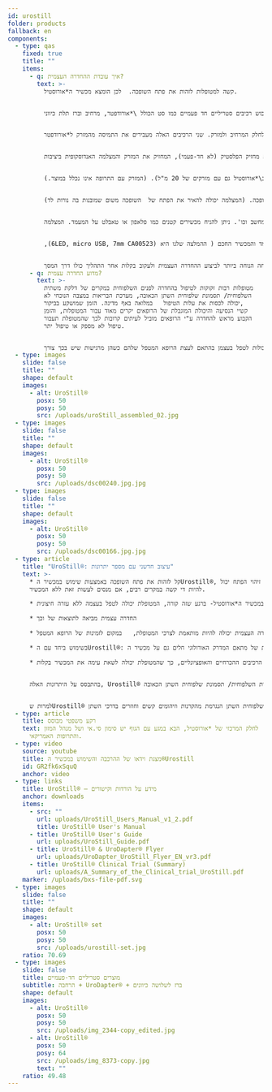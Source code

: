 ```yaml
---
id: urostill
folder: products
fallback: en
components:
  - type: qas
    fixed: true
    title: ""
    items:
      - q: איך עובדת ההחדרה העצמית?
        text: >-
          קשה למטופלות לזהות את פתח השופכה.  לכן הומצא מכשיר ה*אורוסטיל.


          ה\*אורוסטיל מכיל את הרכיבים הבאים: \*אורודפטר, מרחיב, ברז תלת כיווני ומחזיק \*אורוסטיל (למזרקים של 50 מ"ל). חלקים אופציונליים הם מצלמה אנדוסקופית, לוח טאבלט ומעמד ללוח. תוכל לרכוש את אלה דרכנו, או תוכל לקנות אותם בעצמך במקום אחר. לכל החדרה תצטרך לרכוש רכיבים סטריליים חד פעמיים כמו סט הכולל \*אורודפטר, מרחיב וברז תלת כיווני.


          מתאם ה\*אורודפטר הוא החלק היחיד שקצהו נכנס לפתח השופכה על מנת להעביר את התמיסה לטיפול בשלפוחית השתן. החלק המרחיב מתחבר ל\*אורודפטר והברז התלת הכיווני לחלק המרחיב ולמזרק. שני הרכיבים האלה מעבירים את התמיסה מהמזרק ל*אורודפטר.


          במרכז ה*אורוסטיל נמצא מחזיק הפלסטיק (לא חד-פעמי), המחזיק את המזרק והמצלמה האנדוסקופית ביציבות.


          הטבעת המכווצת, שבאה יחד עם מחזיק ה\*אורוסטיל, יכולה להיות ממוקמת בתוך המחזיק, וכך אפשר להשתמש ב\*אורוסטיל גם עם מזרקים של 20 מ"ל). (המזרק עם התרופה אינו נכלל במוצר.)


          המצלמה האנדוסקופית מקובעת במרחק ובזווית המתאימה על מנת שתוכל לספק מבט מושלם על הקצה של ה*אורודפטר ועל הפתח של השופכה. (המצלמה יכולה להאיר את הפתח של  השופכה משום שמובנות בה נורות לד).


          ניתן לצפות בתמונה של המצלמה בכל פלאפון חכם תואם, טאבלט, מחשב וכו'. ניתן להניח מכשירים קטנים כמו פלאפון או טאבלט על המעמד. המצלמה


          ,(6LED, micro USB, 7mm CA00523) המעמד והמכשיר החכם ( ההמלצה שלנו היא:Huawei Media Pad T3 8.0 16GB הם אופציונליים.


          המטופלת יכולה למצוא את התנוחה הנוחה ביותר לביצוע ההחדרה העצמית ולעקוב בקלות אחר התהליך כולו דרך המסך.
      - q: מדוע החדרה עצמית?
        text: >-
          מטופלות רבות זקוקות לטיפול בהחדרה לפנים השלפוחית במקרים של דלקת משתית
          השלפוחית/ תסמונת שלפוחית השתן הכאובה, מערכת הבריאות במצבה הנוכחי לא
          יכולה לכסות את עלות הטיפול   במלואה באף מדינה. הזמן שמושקע בביקור,
          קשיי הנסיעה והיכולת המוגבלת של הרופאים יקרים מאוד עבור המטופלות, והזמן
          הקבוע מראש להחדרה ע"י הרופאים מוביל לעיתים קרובות לכך שהמטופלת תעבור
          טיפול לא מספק או טיפול יתר.


          באמצעות ®אורוסטיל המטופלות יכולות לטפל בעצמן בהתאם לעצת הרופא המטפל שלהם כשהן מרגישות שיש בכך צורך.
  - type: images
    slide: false
    title: ""
    shape: default
    images:
      - alt: UroStill®
        posx: 50
        posy: 50
        src: /uploads/uroStill_assembled_02.jpg
  - type: images
    slide: false
    title: ""
    shape: default
    images:
      - alt: UroStill®
        posx: 50
        posy: 50
        src: /uploads/dsc00240.jpg.jpg
  - type: images
    slide: false
    title: ""
    shape: default
    images:
      - alt: UroStill®
        posx: 50
        posy: 50
        src: /uploads/dsc00166.jpg.jpg
  - type: article
    title: "UroStill®: עיצוב חדשני עם מספר יתרונות"
    text: >-
      * קל לזהות את פתח השופכה באמצעות שימוש במכשיר הUrostill®, זיהוי הפתח יכול
      להיות די קשה במקרים רבים, אם מנסים לעשות זאת ללא המכשיר.

      * ניתן ללמוד במהירות כיצד להשתמש במכשיר ה*אורוסטיל- ברגע שזה קורה, המטופלת יכולה לטפל בעצמה ללא עזרה חיצונית.

      * החדרה עצמית מביאה לתוצאות של וכך

      * ההחדרה העצמית יכולה להיות מותאמת לצרכי המטופלת,   במקום לזמינות של הרופא המטפל.

      * בשימוש ביחד עם הUrostill®: כל היתרונות של מתאם המדרק האורולוגי חלים גם על מכשיר הUrostill®.

      * המכשיר מגיע יחד שקית שימושית ובה מקום לכל הרכיבים ההכרחיים והאופציונליים, כך שהמטופלת יכולה לשאת עימה את המכשיר בקלות.


      בהתבסס על היתרונות האלה, Urostill® יכול להיות העתיד של הטיפול  בדלקת משתית השלפוחית/ תסמונת שלפוחית השתן הכאובה.


      למרות שUrostill® פותח במקור לטיפול במטופלות הסובלות מדלקת משתית השלפוחית, ניתן להשתמש בו גם למצבים אחרים, כמו מקרים של דלקת בשלפוחית השתן הנגרמת מהקרנות וזיהומים קשים וחוזרים בדרכי השתן.
  - type: article
    title: רקע משפטי מבוסס
    text: לחלק המרכזי של *אורוסטיל, הבא במגע עם הגוף יש סימון סי.אי ושל מנהל המזון
      והתרופות האמריקאי.
  - type: video
    source: youtube
    title: מצגת וידאו של ההרכבה והשימוש במכשיר ה®Urostill
    id: GR2fk6xSquQ
    anchor: video
  - type: links
    title: UroStill® – מידע על הורדות וקישורים
    anchor: downloads
    items:
      - src: ""
        url: uploads/UroStill_Users_Manual_v1_2.pdf
        title: UroStill® User's Manual
      - title: UroStill® User's Guide
        url: uploads/UroStill_Guide.pdf
      - title: UroStill® & UroDapter® Flyer
        url: uploads/UroDapter_UroStill_Flyer_EN_vr3.pdf
      - title: UroStill® Clinical Trial (Summary)
        url: uploads/A_Summary_of_the_Clinical_trial_UroStill.pdf
    marker: /uploads/bxs-file-pdf.svg
  - type: images
    slide: false
    title: ""
    shape: default
    images:
      - alt: UroStill® set
        posx: 50
        posy: 50
        src: /uploads/urostill-set.jpg
    ratio: 70.69
  - type: images
    slide: false
    title: מוצרים סטריליים חד-פעמיים
    subtitle: הרחבה + UroDapter® + ברז לשלושה כיוונים
    shape: default
    images:
      - alt: UroStill®
        posx: 50
        posy: 50
        src: /uploads/img_2344-copy_edited.jpg
      - alt: UroStill®
        posx: 50
        posy: 64
        src: /uploads/img_8373-copy.jpg
        text: ""
    ratio: 49.48
---
```

